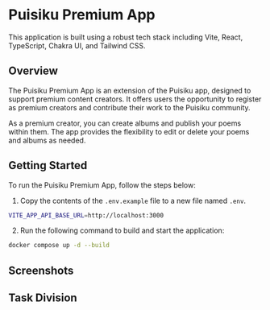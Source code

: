 # Puisiku Premium App

This application is built using a robust tech stack including Vite, React, TypeScript, Chakra UI, and Tailwind CSS.

## Overview

The Puisiku Premium App is an extension of the Puisiku app, designed to support premium content creators. It offers users the opportunity to register as premium creators and contribute their work to the Puisiku community.

As a premium creator, you can create albums and publish your poems within them. The app provides the flexibility to edit or delete your poems and albums as needed.

## Getting Started

To run the Puisiku Premium App, follow the steps below:

1. Copy the contents of the `.env.example` file to a new file named `.env`.

```bash
VITE_APP_API_BASE_URL=http://localhost:3000
```

2. Run the following command to build and start the application:
```bash
docker compose up -d --build
```

## Screenshots


## Task Division


